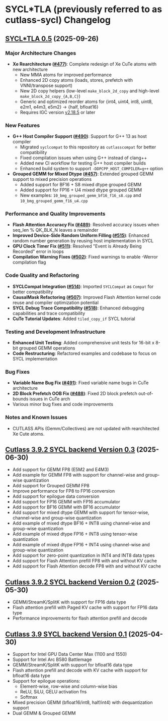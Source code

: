 # SYCL*TLA (previously referred to as cutlass-sycl) Changelog

## [SYCL*TLA 0.5](https://github.com/intel/cutlass-sycl/releases/tag/v0.5) (2025-09-26)
### Major Architecture Changes
- **Xe Rearchitecture ([#477](https://github.com/intel/cutlass-sycl/pull/477))**: Complete redesign of Xe CuTe atoms with new architecture
  - New MMA atoms for improved performance
  - Enhanced 2D copy atoms (loads, stores, prefetch with VNNI/transpose support)
  - New 2D copy helpers (low-level `make_block_2d_copy` and high-level `make_block_2d_copy_{A,B,C}`)
  - Generic and optimized reorder atoms for {int4, uint4, int8, uint8, e2m1, e4m3, e5m2} -> {half, bfloat16}
  - Requires IGC version [v2.18.5](https://github.com/intel/intel-graphics-compiler/releases/tag/v2.18.5) or later  

### New Features  
- **G++ Host Compiler Support ([#490](https://github.com/intel/cutlass-sycl/pull/490))**: Support for G++ 13 as host compiler
  - Migrated `syclcompat` to this repository as `cutlasscompat` for better compatibility
  - Fixed compilation issues when using G++ instead of clang++
  - Added new CI workflow for testing G++ host compiler builds
  - Enhanced build system to support `-DDPCPP_HOST_COMPILER=g++` option
- **Grouped GEMM for Mixed Dtype ([#457](https://github.com/intel/cutlass-sycl/pull/457))**: Extended grouped GEMM support to mixed precision operations
  - Added support for BF16 + S8 mixed dtype grouped GEMM
  - Added support for FP16 + U4 mixed dtype grouped GEMM
  - New examples: `10_bmg_grouped_gemm_bf16_f16_s8.cpp` and `10_bmg_grouped_gemm_f16_u4.cpp`

### Performance and Quality Improvements  
- **Flash Attention Accuracy Fix ([#489](https://github.com/intel/cutlass-sycl/pull/489))**: Resolved accuracy issues when seq_len % QK_BLK_N leaves a remainder
- **Improved Device-Side Random Uniform Filling ([#515](https://github.com/intel/cutlass-sycl/pull/515))**: Enhanced random number generation by reusing host implementation in SYCL
- **GPU Clock Timer Fix ([#511](https://github.com/intel/cutlass-sycl/pull/511))**: Resolved "Event is Already Being Recorded" error in loops
- **Compilation Warning Fixes ([#502](https://github.com/intel/cutlass-sycl/pull/502))**: Fixed warnings to enable -Werror compilation flag

### Code Quality and Refactoring
- **SYCLCompat Integration ([#514](https://github.com/intel/cutlass-sycl/pull/514))**: Imported `SYCLCompat` as `Compat` for better compatibility
- **CausalMask Refactoring ([#507](https://github.com/intel/cutlass-sycl/pull/507))**: Improved Flash Attention kernel code reuse and compiler optimization potential
- **SYCL Debug Trace Compatibility ([#518](https://github.com/intel/cutlass-sycl/pull/518))**: Enhanced debugging capabilities and trace compatibility
- **CuTe Tutorial Updates**: Added `tiled_copy_if` SYCL tutorial

### Testing and Development Infrastructure
- **Enhanced Unit Testing**: Added comprehensive unit tests for 16-bit x 8-bit grouped GEMM operations
- **Code Restructuring**: Refactored examples and codebase to focus on SYCL implementation

### Bug Fixes
- **Variable Name Bug Fix ([#491](https://github.com/intel/cutlass-sycl/pull/491))**: Fixed variable name bugs in CuTe architecture
- **2D Block Prefetch OOB Fix ([#488](https://github.com/intel/cutlass-sycl/pull/488))**: Fixed 2D block prefetch out-of-bounds issues in CuTe arch
- Various minor bug fixes and code improvements

### Notes and Known Issues
- CUTLASS APIs (Gemm/Collectives) are not updated with rearchitected Xe Cute atoms.

## [Cutlass 3.9.2 SYCL backend Version 0.3](https://github.com/codeplay/cutlass-fork/releases/tag/v3.9.2-0.3) (2025-06-30)
- Add support for GEMM FP8 (E5M2 and E4M3)
- Add example for GEMM FP8 with support for channel-wise and group-wise quantization
- Add support for Grouped GEMM FP8
- Improve performance for FP8 to FP16 conversion
- Add support for epilogue data conversion
- Add support for FP16 GEMM with FP16 accumulator
- Add support for BF16 GEMM with BF16 accumulator
- Add support for mixed dtype GEMM with support for tensor-wise, channel-wise and group-wise quantization
- Add example of mixed dtype BF16 + INT8 using channel-wise and group-wise quantization
- Add example of mixed dtype FP16 + INT8 using tensor-wise quantization
- Add example of mixed dtype FP16 + INT4 using channel-wise and group-wise quantization
- Add support for zero-point quantization in INT4 and INT8 data types
- Add support for Flash Attention prefill FP8 with and without KV cache
- Add support for Flash Attention decode FP8 with and without KV cache

## [Cutlass 3.9.2 SYCL backend Version 0.2](https://github.com/codeplay/cutlass-fork/releases/tag/v3.9.2-0.2) (2025-05-30)
- GEMM/StreamK/SplitK with support for FP16 data type
- Flash attention prefill with Paged KV cache with support for FP16 data type
- Performance improvements for flash attention prefill and decode

## [Cutlass 3.9 SYCL backend Version 0.1](https://github.com/codeplay/cutlass-fork/releases/tag/v3.9-0.1) (2025-04-30)
- Support for Intel GPU Data Center Max (1100 and 1550) 
- Support for Intel Arc B580 Battlemage 
- GEMM/StreamK/SplitK with support for bfloat16 data type
- Flash attention prefill and decode with KV cache with support for bfloat16 data type
- Support for epilogue operations:
  - Element-wise, row-wise and column-wise bias
  - ReLU, SiLU, GELU activation fns
  - Softmax
- Mixed precision GEMM (bfloat16/int8, half/int4) with dequantization support
- Dual GEMM & Grouped GEMM
